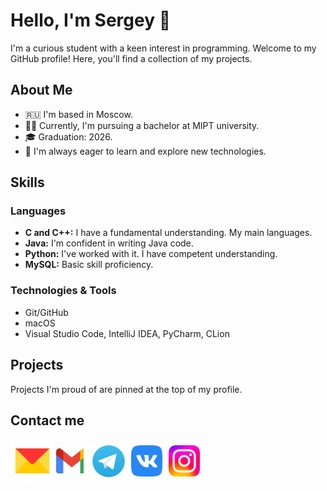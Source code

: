 # Hello, I'm Sergey 👋

I'm a curious student with a keen interest in programming. Welcome to my GitHub profile! Here, you'll find a collection of my projects.

## About Me

- 🇷🇺 I'm based in Moscow.
- 👨‍🎓 Currently, I'm pursuing a bachelor at MIPT university.
- 🎓 Graduation: 2026.
- 🚀 I'm always eager to learn and explore new technologies.

## Skills

### Languages

- **C and C++:** I have a fundamental understanding. My main languages.
- **Java:** I'm confident in writing Java code.
- **Python:** I've worked with it. I have competent understanding.
- **MySQL:** Basic skill proficiency.

### Technologies & Tools
- Git/GitHub
- macOS
- Visual Studio Code, IntelliJ IDEA, PyCharm, CLion

## Projects

Projects I'm proud of are pinned at the top of my profile.

## Contact me

[<img src="./Yandex_Mail_icon.svg.png" alt="Yandex mail" width="70" height="70" align="center" style="margin-right: -1px;"/>](mailto:nikitin.sv@phystech.edu)
[<img src="./Gmail_icon.png" alt="Gmail" width="50" height="40" align="center" style="margin-right: -10px;"/>](mailto:sergeynikitin.ert@gmail.com)
[<img src="./TGLogo.png" alt="Telegram" width="80" height="59" align="center" style="margin-right: -8px;">](https://t.me/aliylosos)
[<img src="./Vk.png" alt="Vk" width="50" height="50" align="center" style="margin-right: 6px;">](https://vk.com/aliylosos)
[<img src="./Instagram_logo.png" alt="Instagram" width="50" height="50" align="center">](https://www.instagram.com//ser_nkt\;x-teamidentifier=777W53UFB2\;x-bundleidentifiers=com.burbn.instagram:x-apple:https%3A//www.instagram.com/ser_nkt)
